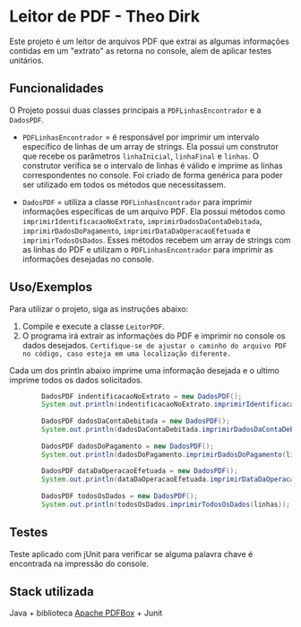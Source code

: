 
# Leitor de PDF - Theo Dirk

Este projeto é um leitor de arquivos PDF que extrai as algumas informações contidas em um "extrato" as retorna no console, alem de aplicar testes unitários.





## Funcionalidades

O Projeto possui duas classes principais a `PDFLinhasEncontrador` e a `DadosPDF`.

- `PDFLinhasEncontrador` = é responsável por imprimir um intervalo específico de linhas de um array de strings. Ela possui um construtor que recebe os parâmetros `linhaInicial`, `linhaFinal` e `linhas`. O construtor verifica se o intervalo de linhas é válido e imprime as linhas correspondentes no console. Foi criado de forma genérica para poder ser utilizado em todos os métodos que necessitassem. 

- `DadosPDF` = utiliza a classe `PDFLinhasEncontrador` para imprimir informações específicas de um arquivo PDF. Ela possui métodos como `imprimirIdentificacaoNoExtrato`, `imprimirDadosDaContaDebitada`, `imprimirDadosDoPagamento`, `imprimirDataDaOperacaoEfetuada` e `imprimirTodosOsDados`. Esses métodos recebem um array de strings com as linhas do PDF e utilizam o `PDFLinhasEncontrador` para imprimir as informações desejadas no console.




## Uso/Exemplos

Para utilizar o projeto, siga as instruções abaixo:

1. Compile e execute a classe `LeitorPDF`.
2. O programa irá extrair as informações do PDF e imprimir no console os dados desejados.
`Certifique-se de ajustar o caminho do arquivo PDF no código, caso esteja em uma localização diferente.`

Cada um dos println abaixo imprime uma informação desejada e o ultimo imprime todos os dados solicitados.

```java
		DadosPDF indentificacaoNoExtrato = new DadosPDF();
		System.out.println(indentificacaoNoExtrato.imprimirIdentificacaoNoExtrato(linhas));
		
		DadosPDF dadosDaContaDebitada = new DadosPDF();
		System.out.println(dadosDaContaDebitada.imprimirDadosDaContaDebitada(linhas));
		
		DadosPDF dadosDoPagamento = new DadosPDF();
		System.out.println(dadosDoPagamento.imprimirDadosDoPagamento(linhas));
		
		DadosPDF dataDaOperacaoEfetuada = new DadosPDF();
		System.out.println(dataDaOperacaoEfetuada.imprimirDataDaOperacaoEfetuada(linhas));
		
		DadosPDF todosOsDados = new DadosPDF();
		System.out.println(todosOsDados.imprimirTodosOsDados(linhas));
```

## Testes

Teste aplicado com jUnit para verificar se alguma palavra chave é encontrada na impressão do console.

## Stack utilizada

Java +  biblioteca [Apache PDFBox](https://pdfbox.apache.org/) + Junit

